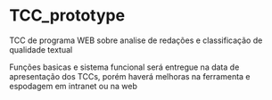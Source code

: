 # TCC_prototype
TCC de programa WEB sobre analise de redações e classificação de qualidade textual

Funções basicas e sistema funcional será entregue na data de apresentação dos TCCs, porém haverá melhoras na ferramenta e espodagem em intranet ou na web

